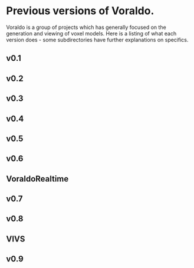 # Previous versions of Voraldo.
Voraldo is a group of projects which has generally focused on the generation and viewing of voxel models. Here is a listing of what each version does - some subdirectories have further explanations on specifics.

## v0.1


## v0.2


## v0.3


## v0.4


## v0.5


## v0.6

## VoraldoRealtime


## v0.7


## v0.8


## VIVS


## v0.9
